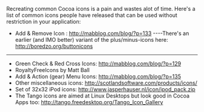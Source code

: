 Recreating common Cocoa icons is a pain and wastes alot of time. Here's a list of common icons people have released that can be used without restriction in your application:


* Add & Remove Icon : http://mabblog.com/blog/?p=133
----There's an earlier (and IMO better) variant of the plus/minus-icons here: http://boredzo.org/buttonicons
----
* Green Check & Red Cross Icons: http://mabblog.com/blog/?p=129
* RoyaltyFreeIcons by Matt Ball
* Add & Action (gear) Menu Icons: http://mabblog.com/blog/?p=135
* Other miscellaneous icons: http://scotlandsoftware.com/products/icons/
* Set of 32x32 iPod icons: http://www.jasperhauser.nl/icon/ipod_pack.zip
* The Tango icons are aimed at Linux Desktops but look good in Cocoa Apps too: http://tango.freedesktop.org/Tango_Icon_Gallery
